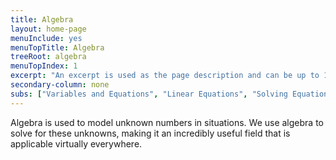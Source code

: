 ```yaml
---
title: Algebra
layout: home-page
menuInclude: yes
menuTopTitle: Algebra
treeRoot: algebra
menuTopIndex: 1
excerpt: "An excerpt is used as the page description and can be up to 160 characters long..."
secondary-column: none
subs: ["Variables and Equations", "Linear Equations", "Solving Equations", "Functions and Graphing", "Polynomials", "Complex Numbers", "Quadratic Equations", "Systems of Equations"]
---
```

Algebra is used to model unknown numbers in situations. We use algebra to solve for these unknowns, making it an incredibly useful field that is applicable virtually everywhere.